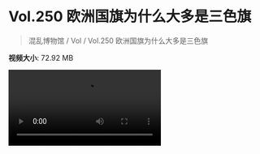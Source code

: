 # Vol.250 欧洲国旗为什么大多是三色旗

> 混乱博物馆 / Vol / Vol.250 欧洲国旗为什么大多是三色旗

**视频大小**: 72.92 MB

<div class="video"><video src="https://file.hsyhx.top/archive/250.mp4" controls preload>🤔 您的浏览器不支持 video 标签</video></div>